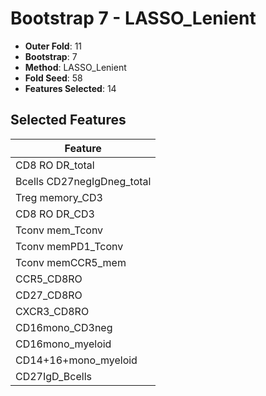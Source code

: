 # Bootstrap 7 - LASSO_Lenient

- **Outer Fold**: 11
- **Bootstrap**: 7
- **Method**: LASSO_Lenient
- **Fold Seed**: 58
- **Features Selected**: 14

## Selected Features

| Feature |
|---------|
| CD8 RO DR_total |
| Bcells CD27negIgDneg_total |
| Treg memory_CD3 |
| CD8 RO DR_CD3 |
| Tconv mem_Tconv |
| Tconv memPD1_Tconv |
| Tconv memCCR5_mem |
| CCR5_CD8RO |
| CD27_CD8RO |
| CXCR3_CD8RO |
| CD16mono_CD3neg |
| CD16mono_myeloid |
| CD14+16+mono_myeloid |
| CD27IgD_Bcells |
